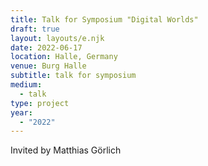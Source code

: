 ```yaml
---
title: Talk for Symposium "Digital Worlds"
draft: true
layout: layouts/e.njk
date: 2022-06-17
location: Halle, Germany
venue: Burg Halle
subtitle: talk for symposium
medium:
  - talk
type: project
year:
  - "2022"
---
```


Invited by Matthias Görlich
